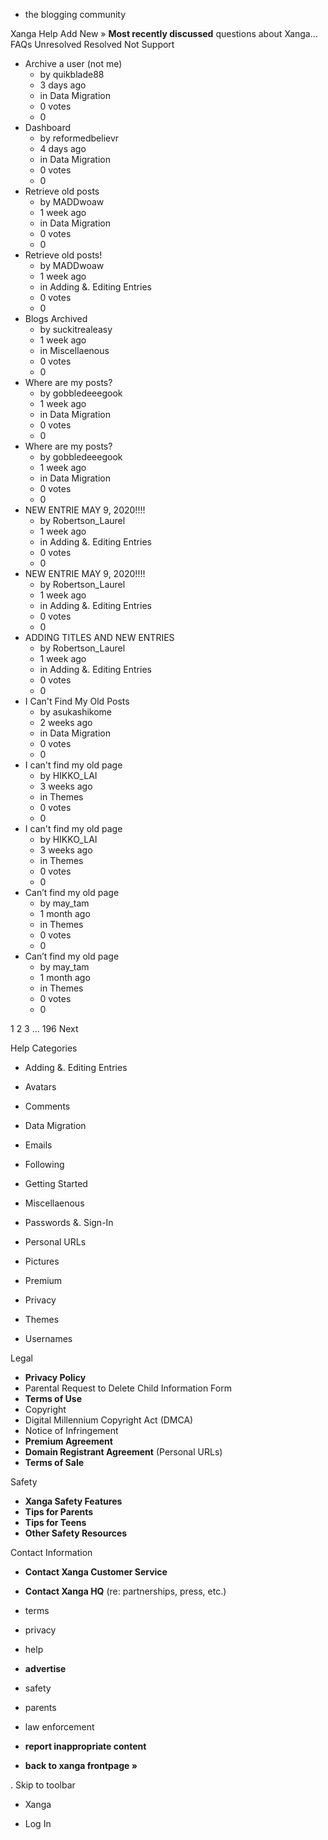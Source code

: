 *   the blogging community

Xanga Help Add New » **Most recently discussed** questions about Xanga… FAQs Unresolved Resolved Not Support

*   Archive a user (not me)
    *   by quikblade88
    *   3 days ago
    *   in Data Migration
    *   0 votes
    *   0
*   Dashboard
    *   by reformedbelievr
    *   4 days ago
    *   in Data Migration
    *   0 votes
    *   0
*   Retrieve old posts
    *   by MADDwoaw
    *   1 week ago
    *   in Data Migration
    *   0 votes
    *   0
*   Retrieve old posts!
    *   by MADDwoaw
    *   1 week ago
    *   in Adding &. Editing Entries
    *   0 votes
    *   0
*   Blogs Archived
    *   by suckitrealeasy
    *   1 week ago
    *   in Miscellaenous
    *   0 votes
    *   0
*   Where are my posts?
    *   by gobbledeeegook
    *   1 week ago
    *   in Data Migration
    *   0 votes
    *   0
*   Where are my posts?
    *   by gobbledeeegook
    *   1 week ago
    *   in Data Migration
    *   0 votes
    *   0
*   NEW ENTRIE MAY 9, 2020!!!!
    *   by Robertson\_Laurel
    *   1 week ago
    *   in Adding &. Editing Entries
    *   0 votes
    *   0
*   NEW ENTRIE MAY 9, 2020!!!!
    *   by Robertson\_Laurel
    *   1 week ago
    *   in Adding &. Editing Entries
    *   0 votes
    *   0
*   ADDING TITLES AND NEW ENTRIES
    *   by Robertson\_Laurel
    *   1 week ago
    *   in Adding &. Editing Entries
    *   0 votes
    *   0
*   I Can't Find My Old Posts
    *   by asukashikome
    *   2 weeks ago
    *   in Data Migration
    *   0 votes
    *   0
*   I can't find my old page
    *   by HIKKO\_LAI
    *   3 weeks ago
    *   in Themes
    *   0 votes
    *   0
*   I can't find my old page
    *   by HIKKO\_LAI
    *   3 weeks ago
    *   in Themes
    *   0 votes
    *   0
*   Can’t find my old page
    *   by may\_tam
    *   1 month ago
    *   in Themes
    *   0 votes
    *   0
*   Can’t find my old page
    *   by may\_tam
    *   1 month ago
    *   in Themes
    *   0 votes
    *   0

1 2 3 ... 196 Next

Help Categories

*   Adding &. Editing Entries
*   Avatars
*   Comments
*   Data Migration
*   Emails
*   Following
*   Getting Started
*   Miscellaenous

*   Passwords &. Sign-In
*   Personal URLs
*   Pictures
*   Premium
*   Privacy
*   Themes
*   Usernames

Legal

*   **Privacy Policy**
*   Parental Request to Delete Child Information Form
*   **Terms of Use**
*   Copyright
*   Digital Millennium Copyright Act (DMCA)
*   Notice of Infringement
*   **Premium Agreement**
*   **Domain Registrant Agreement** (Personal URLs)
*   **Terms of Sale**

Safety

*   **Xanga Safety Features**
*   **Tips for Parents**
*   **Tips for Teens**
*   **Other Safety Resources**

Contact Information

*   **Contact Xanga Customer Service**
*   **Contact Xanga HQ** (re: partnerships, press, etc.)

*   terms
*   privacy
*   help
*   **advertise**

*   safety
*   parents
*   law enforcement
*   **report inappropriate content**

*   **back to xanga frontpage »**

<img src="http://pixel.quantserve.com/pixel/p-87h-iNOVooym2.gif" style="display: none" height="1" width="1" alt="Quantcast"/>. Skip to toolbar

*   Xanga

*   Log In